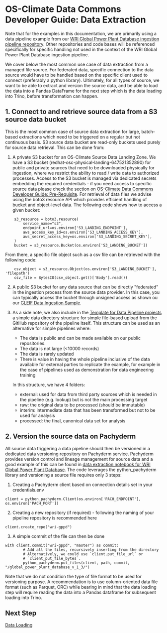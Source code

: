 # OS-Climate Data Commons Developer Guide: Data Extraction

Note that for the examples in this documentation, we are primarily using a data pipeline example from our [WRI Global Power Plant Database ingestion pipeline repository](https://github.com/os-climate/wri-gppd-ingestion-pipeline). Other repositories and code bases will be referenced specifically for specific handling not used in the context of the WRI Global Power Plant Database ingestion pipeline.

We cover below the most common use case of data extraction from a managed file source. For federated data, specific connection to the data source would have to be handled based on the specific client used to connect (preferably a python library). Ultimately, for all types of source, we want to be able to extract and version the source data, and be able to load the data into a Pandas DataFrame for the next step which is the data loading into Trino, before transformation can happen.

## 1. Connect to and retrieve source data from a S3 source data bucket

This is the most common case of source data extraction for large, batch-based extractions which need to be triggered on a regular but not continuous basis. S3 source data bucket are read-only buckets used purely for source data retrieval. This can be done from:

1. A private S3 bucket for an OS-Climate Source Data Landing Zone. We have a S3 bucket (redhat-osc-physical-landing-647521352890) for public and private sources that need to be downloaded physically for ingestion, where we restrict the ability to read / write data to authorized processes. Access to the S3 bucket is managed via dedicated secrets embedding the required credentials - if you need access to specific source data please check the section on [OS-Climate Data Commons Developer Guide: Pre-Requisite](./pre-requisite.md). For retrieval of data files we advise using the boto3 resource API which provides efficient handling of bucket and object-level data. The following code shows how to access a given bucket:

```
    s3_resource = boto3.resource(
        service_name="s3",
        endpoint_url=os.environ['S3_LANDING_ENDPOINT'],
        aws_access_key_id=os.environ['S3_LANDING_ACCESS_KEY'],
        aws_secret_access_key=os.environ['S3_LANDING_SECRET_KEY'],
    )
    bucket = s3_resource.Bucket(os.environ['S3_LANDING_BUCKET'])
```

From there, a specific file object such as a csv file can be retrieved with the following code:

```
    csv_object = s3_resource.Object(os.environ['S3_LANDING_BUCKET'], 'filepath')
    csv_file = BytesIO(csv_object.get()['Body'].read())
```

2. A public S3 bucket for any data source that can be directly "federated" in the ingestion process from the source data provider. In this case, you can typically access the bucket through unsigned access as shown ou our [GLEIF Data Ingestion Sample](https://github.com/os-climate/data-platform-demo/blob/master/notebooks/gleif_ingestion_sample.ipynb).
   
3. As a side note, we also include in the [Template for Data Pipeline projects][1] a simple data directory structure for simple file-based upload from the GitHub repository of the pipeline itself. This structure can be used as an alternative for simple pipelines where:
   - The data is public and can be made available on our public repositories.
   - The data is not large (<10000 records)
   - The data is rarely updated
   - There is value in having the whole pipeline inclusive of the data available for external parties to replicate the example, for example in the case of pipelines used as demonstration for data engineering training

    In this structure, we have 4 folders:
    - external: used for data from third party sources which is needed in the pipeline (e.g. lookup) but is not the main processing target
    - raw: the original data to be processed (should be immutable)
    - interim: intermediate data that has been transformed but not to be used for analysis
    - processed: the final, canonical data set for analysis

## 2. Version the source data on Pachyderm

All source data triggering a data pipeline should then be versioned in a dedicated data versioning repository on Pachyderm service. Pachyderm provides version control and lineage management for source data and a good example of this can be found in [data extraction notebook for WRI Global Power Plant Database][2]. The code leverages the python_pachyderm library and versioning a source file requires only 3 steps:

1. Creating a Pachyderm client based on connection details set in your credentials.env

```
client = python_pachyderm.Client(os.environ['PACH_ENDPOINT'], os.environ['PACH_PORT'])
```

2. Creating a new repository (if required) - following the naming of your pipeline repository is recommended here

```
client.create_repo("wri-gppd")
````

3. A simple commit of the file can then be done

```
with client.commit("wri-gppd", "master") as commit:
        # Add all the files, recursively inserting from the directory
        # Alternatively, we could use `client.put_file_url` or
        # `client_put_file_bytes`.
        python_pachyderm.put_files(client, path, commit, "/global_power_plant_database_v_1_3/")
```
Note that we do not condition the type of file format to be used for versioning purpose. A recommendation is to use column-oriented data file format (such as Parquet, ORC) while bearing in mind that the data loading step will require reading the data into a Pandas dataframe for subsequent loading into Trino.

## Next Step

[Data Loading](./data-loading.md)

[1]: https://github.com/os-climate/data-pipeline-template
[2]: https://github.com/os-climate/wri-gppd-ingestion-pipeline/blob/master/notebooks/wri-gppd-01-extraction.ipynb